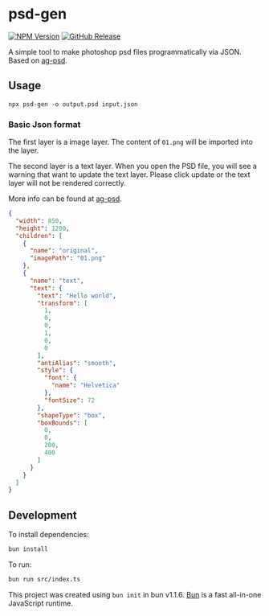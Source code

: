 # psd-gen

[![NPM Version](https://img.shields.io/npm/v/psd-gen)](https://www.npmjs.com/package/psd-gen)
[![GitHub Release](https://img.shields.io/github/v/release/arition/psd-gen)](https://github.com/arition/psd-gen/releases/latest)

A simple tool to make photoshop psd files programmatically via JSON. Based on [ag-psd](https://github.com/Agamnentzar/ag-psd).

## Usage

`npx psd-gen -o output.psd input.json`

### Basic Json format

The first layer is a image layer. The content of `01.png` will be imported into the layer.

The second layer is a text layer. When you open the PSD file, you will see a warning that want to update the text layer.
Please click update or the text layer will not be rendered correctly.

More info can be found at [ag-psd](https://github.com/Agamnentzar/ag-psd).

```json
{
  "width": 850,
  "height": 1200,
  "children": [
    {
      "name": "original",
      "imagePath": "01.png"
    },
    {
      "name": "text",
      "text": {
        "text": "Hello world",
        "transform": [
          1,
          0,
          0,
          1,
          0,
          0
        ],
        "antiAlias": "smooth",
        "style": {
          "font": {
            "name": "Helvetica"
          },
          "fontSize": 72
        },
        "shapeType": "box",
        "boxBounds": [
          0,
          0,
          200,
          400
        ]
      }
    }
  ]
}
```

## Development

To install dependencies:

```bash
bun install
```

To run:

```bash
bun run src/index.ts 
```

This project was created using `bun init` in bun v1.1.6. [Bun](https://bun.sh) is a fast all-in-one JavaScript runtime.
